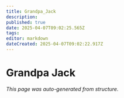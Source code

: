 ```yaml
---
title: Grandpa_Jack
description: 
published: true
date: 2025-04-07T09:02:25.565Z
tags: 
editor: markdown
dateCreated: 2025-04-07T09:02:22.917Z
---
```


# Grandpa Jack

*This page was auto-generated from structure.*
